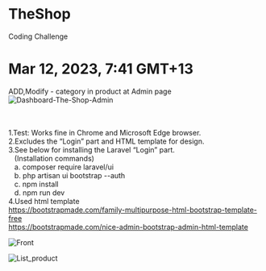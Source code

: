 # TheShop
Coding Challenge

# Mar 12, 2023, 7:41 GMT+13<br>
ADD,Modify - category in product at Admin page
![Dashboard-The-Shop-Admin](https://user-images.githubusercontent.com/34477830/224506314-8a9ece36-b9ca-4fc2-820d-61dbdb2575b4.png)

<br><br>
1.Test: Works fine in Chrome and Microsoft Edge browser. <br>
2.Excludes the “Login” part and HTML template for design.<br>
3.See below for installing the Laravel “Login” part.<br>
&nbsp;&nbsp;&nbsp;(Installation commands)<br>
&nbsp;&nbsp;&nbsp;a. composer require laravel/ui <br>
&nbsp;&nbsp;&nbsp;b. php artisan ui bootstrap --auth <br>
&nbsp;&nbsp;&nbsp;c. npm install <br>
&nbsp;&nbsp;&nbsp;d. npm run dev <br>
4.Used html template <br>
https://bootstrapmade.com/family-multipurpose-html-bootstrap-template-free <br>
https://bootstrapmade.com/nice-admin-bootstrap-admin-html-template<br>

![Front](https://user-images.githubusercontent.com/34477830/221751919-61759b59-e394-4a2f-994e-de5b25c24533.png)

![List_product](https://user-images.githubusercontent.com/34477830/221751649-fb030587-e104-4f35-93f1-2d7e42bcd093.png)
